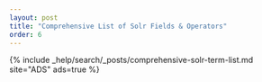 ```yaml
---
layout: post
title: "Comprehensive List of Solr Fields & Operators"
order: 6
---
```


{% include _help/search/_posts/comprehensive-solr-term-list.md site="ADS" ads=true %}
